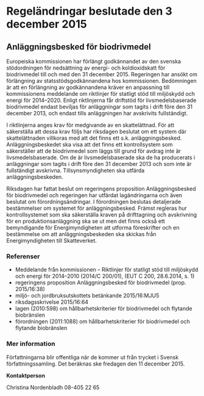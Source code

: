# Regeländringar beslutade den 3 december 2015

## Anläggningsbesked för biodrivmedel

Europeiska kommissionen har förlängt godkännandet av den svenska stödordningen för nedsättning av energi- och koldioxidskatt för biodrivmedel till och med den 31 december 2015. Regeringen har ansökt om förlängning av statsstödsgodkännandena hos kommissionen. Bedömningen är att en förlängning av godkännandena kräver en anpassning till kommissionens meddelande om riktlinjer för statligt stöd till miljöskydd och energi för 2014–2020. Enligt riktlinjerna får driftstöd för livsmedelsbaserade biodrivmedel endast beviljas för anläggningar som tagits i drift före den 31 december 2013, och endast tills anläggningen har avskrivits fullständigt.

I riktlinjerna anges krav för medgivande av en skattelättnad. För att säkerställa att dessa krav följs har riksdagen beslutat om ett system där skattelättnaden villkoras med att det finns ett s.k. anläggningsbesked. Anläggningsbeskedet ska visa att det finns ett kontroll­system som säkerställer att de biodrivmedel som läggs till grund för avdrag inte är livsmedelsbaserade. Om de är livsmedelsbaserade ska de ha producerats i anläggningar som tagits i drift före den 31 december 2013 och som inte är fullständigt avskrivna. Tillsynsmyndigheten ska utfärda anläggningsbeskeden.

Riksdagen har fattat beslut om regeringens proposition Anläggningsbesked för biodrivmedel och regeringen har utfärdat lagändringarna och även beslutat om förordningsändringar. I förordningen beslutas detaljerade bestämmelser om systemet för anläggningsbesked. Främst regleras hur kontrollsystemet som ska säkerställa kraven på drifttagning och avskrivning för en produktionsanläggning ska se ut men det finns också ett bemyndigande för Energimyndigheten att utforma föreskrifter och en bestämmelse om att anläggningsbeskeden ska skickas från Energimyndigheten till Skatteverket.

### Referenser

* Meddelande från kommissionen – Riktlinjer för statligt stöd till miljöskydd och energi för 2014–2010 (2014/C 200/01), (EUT C 200, 28.6.2014, s. 1)
* regeringens proposition Anläggningsbesked för biodrivmedel (prop. 2015/16:38)
* miljö- och jordbruksutskottets betänkande 2015/16:MJU5
* riksdagsskrivelse 2015/16:64
* lagen (2010:598) om hållbarhetskriterier för biodrivmedel och flytande biobränslen
* förordningen (2011:1088) om hållbarhetskriterier för biodrivmedel och flytande biobränslen

### Mer information

Författningarna blir offentliga när de kommer ut från trycket i Svensk författningssamling. Det beräknas ske fredagen den 11 december 2015.

**Kontaktperson**

Christina Nordenbladh 08-405 22 65
